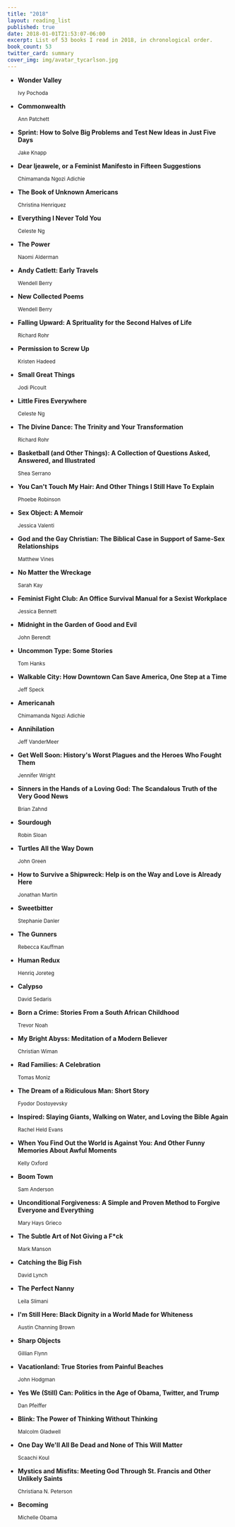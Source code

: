 ```yaml
---
title: "2018"
layout: reading_list
published: true
date: 2018-01-01T21:53:07-06:00
excerpt: List of 53 books I read in 2018, in chronological order.
book_count: 53
twitter_card: summary
cover_img: img/avatar_tycarlson.jpg
---
```


- **Wonder Valley**
  <div><small>Ivy Pochoda</small></div>

- **Commonwealth**
  <div><small>Ann Patchett</small></div>

- **Sprint: How to Solve Big Problems and Test New Ideas in Just Five Days**
  <div><small>Jake Knapp</small></div>

- **Dear Ijeawele, or a Feminist Manifesto in Fifteen Suggestions**
  <div><small>Chimamanda Ngozi Adichie</small></div>

- **The Book of Unknown Americans**
  <div><small>Christina Henriquez</small></div>

- **Everything I Never Told You**
  <div><small>Celeste Ng</small></div>

- **The Power**
  <div><small>Naomi Alderman</small></div>

- **Andy Catlett: Early Travels**
  <div><small>Wendell Berry</small></div>

- **New Collected Poems**
  <div><small>Wendell Berry</small></div>

- **Falling Upward: A Sprituality for the Second Halves of Life**
  <div><small>Richard Rohr</small></div>

- **Permission to Screw Up**
  <div><small>Kristen Hadeed</small></div>

- **Small Great Things**
  <div><small>Jodi Picoult</small></div>

- **Little Fires Everywhere**
  <div><small>Celeste Ng</small></div>

- **The Divine Dance: The Trinity and Your Transformation**
  <div><small>Richard Rohr</small></div>

- **Basketball (and Other Things): A Collection of Questions Asked, Answered, and Illustrated**
  <div><small>Shea Serrano</small></div>

- **You Can't Touch My Hair: And Other Things I Still Have To Explain**
  <div><small>Phoebe Robinson</small></div>

- **Sex Object: A Memoir**
  <div><small>Jessica Valenti</small></div>

- **God and the Gay Christian: The Biblical Case in Support of Same-Sex Relationships**
  <div><small>Matthew Vines</small></div>

- **No Matter the Wreckage**
  <div><small>Sarah Kay</small></div>

- **Feminist Fight Club: An Office Survival Manual for a Sexist Workplace**
  <div><small>Jessica Bennett</small></div>

- **Midnight in the Garden of Good and Evil**
  <div><small>John Berendt</small></div>

- **Uncommon Type: Some Stories**
  <div><small>Tom Hanks</small></div>

- **Walkable City: How Downtown Can Save America, One Step at a Time**
  <div><small>Jeff Speck</small></div>

- **Americanah**
  <div><small>Chimamanda Ngozi Adichie</small></div>

- **Annihilation**
  <div><small>Jeff VanderMeer</small></div>

- **Get Well Soon: History's Worst Plagues and the Heroes Who Fought Them**
  <div><small>Jennifer Wright</small></div>

- **Sinners in the Hands of a Loving God: The Scandalous Truth of the Very Good News**
  <div><small>Brian Zahnd</small></div>

- **Sourdough**
  <div><small>Robin Sloan</small></div>

- **Turtles All the Way Down**
  <div><small>John Green</small></div>

- **How to Survive a Shipwreck: Help is on the Way and Love is Already Here**
  <div><small>Jonathan Martin</small></div>

- **Sweetbitter**
  <div><small>Stephanie Danler</small></div>

- **The Gunners**
  <div><small>Rebecca Kauffman</small></div>

- **Human Redux**
  <div><small>Henriq Joreteg</small></div>

- **Calypso**
  <div><small>David Sedaris</small></div>

- **Born a Crime: Stories From a South African Childhood**
  <div><small>Trevor Noah</small></div>

- **My Bright Abyss: Meditation of a Modern Believer**
  <div><small>Christian Wiman</small></div>

- **Rad Families: A Celebration**
  <div><small>Tomas Moniz</small></div>

- **The Dream of a Ridiculous Man: Short Story**
  <div><small>Fyodor Dostoyevsky</small></div>

- **Inspired: Slaying Giants, Walking on Water, and Loving the Bible Again**
  <div><small>Rachel Held Evans</small></div>

- **When You Find Out the World is Against You: And Other Funny Memories About Awful Moments**
  <div><small>Kelly Oxford</small></div>

- **Boom Town**
  <div><small>Sam Anderson</small></div>

- **Unconditional Forgiveness: A Simple and Proven Method to Forgive Everyone and Everything**
  <div><small>Mary Hays Grieco</small></div>

- **The Subtle Art of Not Giving a F*ck**
  <div><small>Mark Manson</small></div>

- **Catching the Big Fish**
  <div><small>David Lynch</small></div>

- **The Perfect Nanny**
  <div><small>Leila Slimani</small></div>

- **I'm Still Here: Black Dignity in a World Made for Whiteness**
  <div><small>Austin Channing Brown</small></div>

- **Sharp Objects**
  <div><small>Gillian Flynn</small></div>

- **Vacationland: True Stories from Painful Beaches**
  <div><small>John Hodgman</small></div>

- **Yes We (Still) Can: Politics in the Age of Obama, Twitter, and Trump**
  <div><small>Dan Pfeiffer</small></div>

- **Blink: The Power of Thinking Without Thinking**
  <div><small>Malcolm Gladwell</small></div>

- **One Day We'll All Be Dead and None of This Will Matter**
  <div><small>Scaachi Koul</small></div>

- **Mystics and Misfits: Meeting God Through St. Francis and Other Unlikely Saints**
  <div><small>Christiana N. Peterson</small></div>

- **Becoming**
  <div><small>Michelle Obama</small></div>
